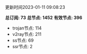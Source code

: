 更新时间2023-01-11 09:08:23

**总订阅: 73**
**总节点: 1452**
**有效节点: 396**
- trojan节点: 114
- v2ray节点: 211
- ss节点: 69
- ssr节点: 2
